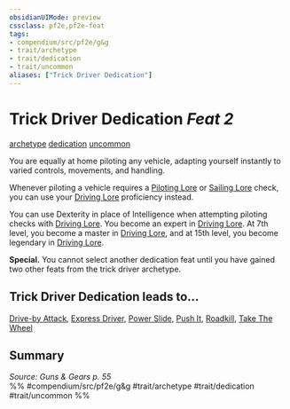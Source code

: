 ```yaml
---
obsidianUIMode: preview
cssclass: pf2e,pf2e-feat
tags:
- compendium/src/pf2e/g&g
- trait/archetype
- trait/dedication
- trait/uncommon
aliases: ["Trick Driver Dedication"]
---
```

# Trick Driver Dedication  *Feat 2*  
[archetype](../../Rules/traits/archetype.md)  [dedication](../../Rules/traits/dedication.md)  [uncommon](../../Rules/traits/uncommon.md)  


You are equally at home piloting any vehicle, adapting yourself instantly to varied controls, movements, and handling.

Whenever piloting a vehicle requires a [Piloting Lore](../skills.md#Lore) or [Sailing Lore](../skills.md#Lore) check, you can use your [Driving Lore](../skills.md#Lore) proficiency instead.

You can use Dexterity in place of Intelligence when attempting piloting checks with [Driving Lore](../skills.md#Lore). You become an expert in [Driving Lore](../skills.md#Lore). At 7th level, you become a master in [Driving Lore](../skills.md#Lore), and at 15th level, you become legendary in [Driving Lore](../skills.md#Lore).

**Special.** You cannot select another dedication feat until you have gained two other feats from the trick driver archetype.

## Trick Driver Dedication leads to...

[Drive-by Attack](drive-by-attack-g-g.md), [Express Driver](express-driver-g-g.md), [Power Slide](power-slide-g-g.md), [Push It](push-it-g-g.md), [Roadkill](roadkill-g-g.md), [Take The Wheel](take-the-wheel-g-g.md)

## Summary

*Source: Guns & Gears p. 55*  
%% #compendium/src/pf2e/g&g #trait/archetype #trait/dedication #trait/uncommon %%